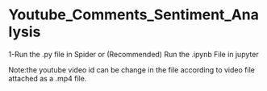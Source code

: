 # Youtube_Comments_Sentiment_Analysis
1-Run the .py file in Spider
or
(Recommended) Run the .ipynb File in jupyter

Note:the youtube video id can be change in the file according to video file attached as a .mp4 file. 



